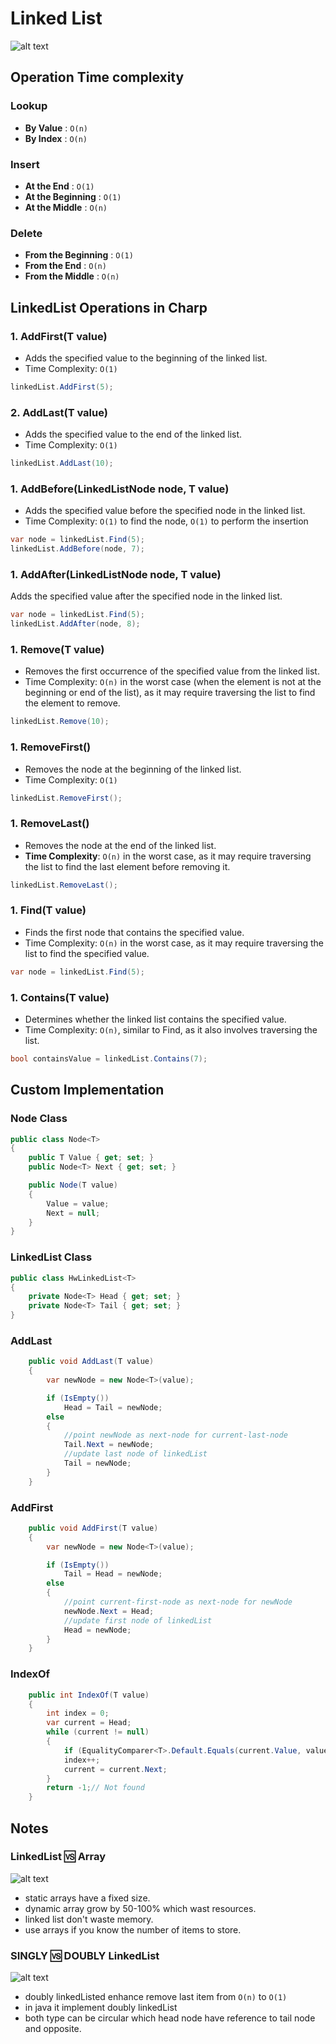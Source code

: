 # Linked List

![alt text](images/linked-list.png)

## Operation Time complexity

### Lookup

- **By Value** : `O(n)`
- **By Index** : `O(n)`

### Insert

- **At the End** : `O(1)`
- **At the Beginning** : `O(1)`
- **At the Middle** : `O(n)`

### Delete

- **From the Beginning** : `O(1)`
- **From the End** : `O(n)`
- **From the Middle** : `O(n)`

## LinkedList<T> Operations in Charp

### 1. AddFirst(T value)

- Adds the specified value to the beginning of the linked list.
- Time Complexity: `O(1)`

```csharp
linkedList.AddFirst(5);
```

### 2. AddLast(T value)

- Adds the specified value to the end of the linked list.
- Time Complexity: `O(1)`

```csharp
linkedList.AddLast(10);
```

### 1. AddBefore(LinkedListNode<T> node, T value)

- Adds the specified value before the specified node in the linked list.
- Time Complexity: `O(1)` to find the node, `O(1)` to perform the insertion

```csharp
var node = linkedList.Find(5);
linkedList.AddBefore(node, 7);
```

### 1. AddAfter(LinkedListNode<T> node, T value)

Adds the specified value after the specified node in the linked list.

```csharp
var node = linkedList.Find(5);
linkedList.AddAfter(node, 8);
```

### 1. Remove(T value)

- Removes the first occurrence of the specified value from the linked list.
- Time Complexity: `O(n)` in the worst case (when the element is not at the beginning or end of the list), as it may require traversing the list to find the element to remove.

```csharp
linkedList.Remove(10);
```

### 1. RemoveFirst()

- Removes the node at the beginning of the linked list.
- Time Complexity: `O(1)`

```csharp
linkedList.RemoveFirst();
```

### 1. RemoveLast()

- Removes the node at the end of the linked list.
- **Time Complexity**: `O(n)` in the worst case, as it may require traversing the list to find the last element before removing it.

```csharp
linkedList.RemoveLast();
```

### 1. Find(T value)

- Finds the first node that contains the specified value.
- Time Complexity: `O(n)` in the worst case, as it may require traversing the list to find the specified value.

```csharp
var node = linkedList.Find(5);
```

### 1. Contains(T value)

- Determines whether the linked list contains the specified value.
- Time Complexity: `O(n)`, similar to Find, as it also involves traversing the list.

```csharp
bool containsValue = linkedList.Contains(7);
```

## Custom Implementation

### Node Class

```cs
public class Node<T>
{
    public T Value { get; set; }
    public Node<T> Next { get; set; }

    public Node(T value)
    {
        Value = value;
        Next = null;
    }
}
```

### LinkedList Class

```cs
public class HwLinkedList<T>
{
    private Node<T> Head { get; set; }
    private Node<T> Tail { get; set; }
}
```

### AddLast

```cs
    public void AddLast(T value)
    {
        var newNode = new Node<T>(value);

        if (IsEmpty())
            Head = Tail = newNode;
        else
        {
            //point newNode as next-node for current-last-node
            Tail.Next = newNode;
            //update last node of linkedList
            Tail = newNode;
        }
    }
```

### AddFirst

```cs
    public void AddFirst(T value)
    {
        var newNode = new Node<T>(value);

        if (IsEmpty())
            Tail = Head = newNode;
        else
        {
            //point current-first-node as next-node for newNode
            newNode.Next = Head;
            //update first node of linkedList
            Head = newNode;
        }
    }
```

### IndexOf

```cs
    public int IndexOf(T value)
    {
        int index = 0;
        var current = Head;
        while (current != null)
        {
            if (EqualityComparer<T>.Default.Equals(current.Value, value)) return index;
            index++;
            current = current.Next;
        }
        return -1;// Not found
    }
```

## Notes

### LinkedList 🆚 Array

![alt text](images/linkedList-vs-array.png)

- static arrays have a fixed size.
- dynamic array grow by 50-100% which wast resources.
- linked list don't waste memory.
- use arrays if you know the number of items to store.

### SINGLY 🆚 DOUBLY LinkedList

![alt text](images/singly-vs-doubly-linked-list.png)

- doubly linkedListed enhance remove last item from `O(n)` to `O(1)`
- in java it implement doubly linkedList
- both type can be circular which head node have reference to tail node and opposite.
